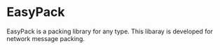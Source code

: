 # EasyPack
EasyPack is a packing library for any type. This libaray is developed for network message packing.
